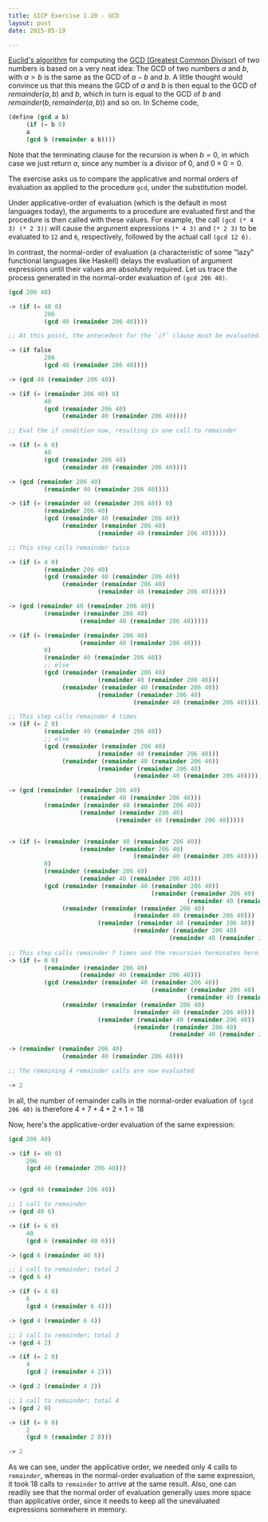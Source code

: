 ```yaml
---
title: SICP Exercise 1.20 - GCD
layout: post
date: 2015-05-19

---
```


[Euclid's algorithm][1] for computing the [GCD (Greatest Common Divisor)][2]
of two numbers is based on a very neat idea: The GCD of two numbers
<span>$a$</span> and <span>$b$</span>, with <span>$a \gt b$<span> is the same
as the GCD of <span>$a-b$</span> and <span>$b$</span>. A little thought would
convince us that this means the GCD of <span>$a$</span> and
<span>$b$</span> is then equal to the GCD of <span>$remainder \left( a, b \right)$</span> and
<span>$b$</span>, which in turn is equal to the GCD of <span>$b$</span> and <span>$remainder \left( b, remainder
\left( a, b \right) \right)$</span> and so on. In Scheme code,

```scheme
(define (gcd a b)
     (if (= b 0)
     a
     (gcd b (remainder a b))))
```


Note that the terminating clause for the recursion is when <span>$b=0$</span>,
in which case we just return <span>$a$</span>, since any number is a divisor of
<span>$0$</span>, and <span>$0 \times 0 = 0$</span>.

The exercise asks us to compare the applicative and normal orders of evaluation
as applied to the procedure `gcd`, under the substitution model.

Under applicative-order of evaluation (which is the default in most languages
today), the arguments to a procedure are evaluated first and the procedure is
then called with these values. For example, the call `(gcd (* 4 3) (* 2 3))`
will cause the argument expressions `(* 4 3)` and `(* 2 3)` to be evaluated to
`12` and `6`, respectively, followed by the actual call `(gcd 12 6)`.

In contrast, the normal-order of evaluation (a characteristic of some "lazy"
functional languages like Haskell) delays the evaluation of argument
expressions until their values are absolutely required. Let us trace the
process generated in the normal-order evaluation of `(gcd 206 40)`.

```scheme
(gcd 206 40)

-> (if (= 40 0)
          206
          (gcd 40 (remainder 206 40))))

;; At this point, the antecedent for the `if` clause must be evaluated:

-> (if false
          206
          (gcd 40 (remainder 206 40))))

-> (gcd 40 (remainder 206 40))

-> (if (= (remainder 206 40) 0)
          40
          (gcd (remainder 206 40)
               (remainder 40 (remainder 206 40))))

;; Eval the if condition now, resulting in one call to remainder

-> (if (= 6 0)
          40
          (gcd (remainder 206 40)
               (remainder 40 (remainder 206 40))))

-> (gcd (remainder 206 40)
          (remainder 40 (remainder 206 40))))

-> (if (= (remainder 40 (remainder 206 40)) 0)
          (remainder 206 40)
          (gcd (remainder 40 (remainder 206 40))
               (remainder (remainder 206 40)
                         (remainder 40 (remainder 206 40)))))

;; This step calls remainder twice

-> (if (= 4 0)
          (remainder 206 40)
          (gcd (remainder 40 (remainder 206 40))
               (remainder (remainder 206 40)
                         (remainder 40 (remainder 206 40)))))

-> (gcd (remainder 40 (remainder 206 40))
          (remainder (remainder 206 40)
                    (remainder 40 (remainder 206 40)))))

-> (if (= (remainder (remainder 206 40)
                    (remainder 40 (remainder 206 40)))
          0)
          (remainder 40 (remainder 206 40))
          ;; else
          (gcd (remainder (remainder 206 40)
                         (remainder 40 (remainder 206 40)))
               (remainder (remainder 40 (remainder 206 40))
                         (remainder (remainder 206 40)
                                   (remainder 40 (remainder 206 40))))))

;; This step calls remainder 4 times
-> (if (= 2 0)
          (remainder 40 (remainder 206 40))
          ;; else
          (gcd (remainder (remainder 206 40)
                         (remainder 40 (remainder 206 40)))
               (remainder (remainder 40 (remainder 206 40))
                         (remainder (remainder 206 40)
                                   (remainder 40 (remainder 206 40))))))

-> (gcd (remainder (remainder 206 40)
                    (remainder 40 (remainder 206 40)))
          (remainder (remainder 40 (remainder 206 40))
                    (remainder (remainder 206 40)
                              (remainder 40 (remainder 206 40)))))


-> (if (= (remainder (remainder 40 (remainder 206 40))
                    (remainder (remainder 206 40)
                                   (remainder 40 (remainder 206 40))))
          0)
          (remainder (remainder 206 40)
                    (remainder 40 (remainder 206 40)))
          (gcd (remainder (remainder 40 (remainder 206 40))
                                        (remainder (remainder 206 40)
                                                  (remainder 40 (remainder 206 40))))
               (remainder (remainder (remainder 206 40)
                                   (remainder 40 (remainder 206 40)))
                         (remainder (remainder 40 (remainder 206 40))
                                   (remainder (remainder 206 40)
                                             (remainder 40 (remainder 206 40)))))))
     
;; This step calls remainder 7 times and the recursion terminates here.
-> (if (= 0 0)
          (remainder (remainder 206 40)
                    (remainder 40 (remainder 206 40)))
          (gcd (remainder (remainder 40 (remainder 206 40))
                                        (remainder (remainder 206 40)
                                                  (remainder 40 (remainder 206 40))))
               (remainder (remainder (remainder 206 40)
                                   (remainder 40 (remainder 206 40)))
                         (remainder (remainder 40 (remainder 206 40))
                                   (remainder (remainder 206 40)
                                             (remainder 40 (remainder 206 40)))))))

-> (remainder (remainder 206 40)
               (remainder 40 (remainder 206 40)))

;; The remaining 4 remainder calls are now evaluated

-> 2
```


In all, the number of remainder calls in the normal-order evaluation of
`(gcd 206 40)` is therefore <span>$4 + 7 + 4 + 2 + 1 = 18$</span>


Now, here's the applicative-order evaluation of the same expression:
    
```scheme
(gcd 206 40)

-> (if (= 40 0)
     206
     (gcd 40 (remainder 206 40)))


-> (gcd 40 (remainder 206 40))

;; 1 call to remainder
-> (gcd 40 6)

-> (if (= 6 0)
     40
     (gcd 6 (remainder 40 6)))

-> (gcd 6 (remainder 40 6))

;; 1 call to remainder; total 2
-> (gcd 6 4)

-> (if (= 4 0)
     6
     (gcd 4 (remainder 6 4)))

-> (gcd 4 (remainder 6 4))

;; 1 call to remainder; total 3
-> (gcd 4 2)

-> (if (= 2 0)
     4
     (gcd 2 (remainder 4 2)))

-> (gcd 2 (remainder 4 2))

;; 1 call to remainder; total 4
-> (gcd 2 0)

-> (if (= 0 0)
     2
     (gcd 0 (remainder 2 0)))

-> 2
```


As we can see, under the applicative order, we needed only 4 calls to
`remainder`, whereas in the normal-order evaluation of the same expression, it
took 18 calls to `remainder` to arrive at the same result. Also, one can
readily see that the normal order of evaluation generally uses more space than
applicative order, since it needs to keep all the unevaluated expressions
somewhere in memory.


[1]: http://en.wikipedia.org/wiki/Euclidean_algorithm
[2]: http://en.wikipedia.org/wiki/Greatest_common_divisor
